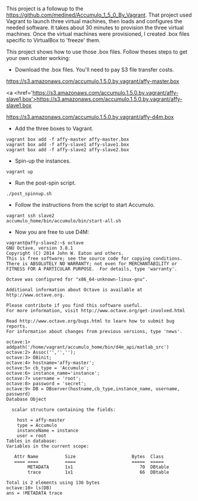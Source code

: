 This project is a followup to the https://github.com/medined/Accumulo_1_5_0_By_Vagrant. That project used Vagrant to launch three virtual machines, then loads and configures the needed software. It takes about 30 minutes to provision the three virtual machines. Once the virtual machines were provisioned, I created .box files specific to VirtualBox to 'freeze' them.

This project shows how to use those .box files. Follow theses steps to get your own cluster working:

* Download the .box files. You'll need to pay S3 file transfer costs.

 <a href='https://s3.amazonaws.com/accumulo.1.5.0.by.vagrant/affy-master.box'>https://s3.amazonaws.com/accumulo.1.5.0.by.vagrant/affy-master.box</a>

 <a <href='https://s3.amazonaws.com/accumulo.1.5.0.by.vagrant/affy-slave1.box'>https://s3.amazonaws.com/accumulo.1.5.0.by.vagrant/affy-slave1.box</a>

 <a href='https://s3.amazonaws.com/accumulo.1.5.0.by.vagrant/affy-d4m.box'>https://s3.amazonaws.com/accumulo.1.5.0.by.vagrant/affy-d4m.box</a>

* Add the three boxes to Vagrant.

```
vagrant box add -f affy-master affy-master.box
vagrant box add -f affy-slave1 affy-slave1.box
vagrant box add -f affy-slave2 affy-slave2.box
```

* Spin-up the instances.

```
vagrant up
```

* Run the post-spin script.

```
./post_spinnup.sh
```

* Follow the instructions from the script to start Accumulo.

```
vagrant ssh slave2
accumulo_home/bin/accumulo/bin/start-all.sh
```

* Now you are free to use D4M:

```
vagrant@affy-slave2:~$ octave
GNU Octave, version 3.8.1
Copyright (C) 2014 John W. Eaton and others.
This is free software; see the source code for copying conditions.
There is ABSOLUTELY NO WARRANTY; not even for MERCHANTABILITY or
FITNESS FOR A PARTICULAR PURPOSE.  For details, type 'warranty'.

Octave was configured for "x86_64-unknown-linux-gnu".

Additional information about Octave is available at http://www.octave.org.

Please contribute if you find this software useful.
For more information, visit http://www.octave.org/get-involved.html

Read http://www.octave.org/bugs.html to learn how to submit bug reports.
For information about changes from previous versions, type 'news'.

octave:1> addpath('/home/vagrant/accumulo_home/bin/d4m_api/matlab_src')
octave:2> Assoc('','','');
octave:3> DBinit;
octave:4> hostname='affy-master';
octave:5> cb_type = 'Accumulo';
octave:6> instance_name='instance';
octave:7> username = 'root';
octave:8> password = 'secret';
octave:9> DB = DBserver(hostname,cb_type,instance_name, username, password)
Database Object

  scalar structure containing the fields:

    host = affy-master
    type = Accumulo
    instanceName = instance
    user = root
Tables in database:
Variables in the current scope:

   Attr Name          Size                     Bytes  Class
   ==== ====          ====                     =====  =====
        METADATA      1x1                         70  DBtable
        trace         1x1                         66  DBtable

Total is 2 elements using 136 bytes
octave:10> ls(DB)
ans = !METADATA trace
```
